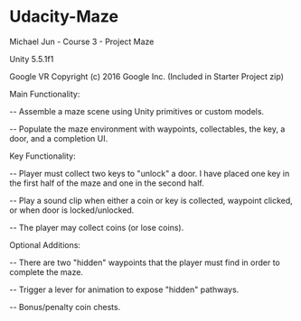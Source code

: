 # Udacity-Maze

Michael Jun - Course 3 - Project Maze

Unity 5.5.1f1

Google VR Copyright (c) 2016 Google Inc. (Included in Starter Project zip)


Main Functionality: 

--  Assemble a maze scene using Unity primitives or custom models.

--  Populate the maze environment with waypoints, collectables, the key, a door, and a completion UI.

Key Functionality:

--  Player must collect two keys to "unlock" a door. I have placed one key in the first half of the maze and one in the second half.

--  Play a sound clip when either a coin or key is collected, waypoint clicked, or when door is locked/unlocked.

--  The player may collect coins (or lose coins).

Optional Additions:

--  There are two "hidden" waypoints that the player must find in order to complete the maze.

--  Trigger a lever for animation to expose "hidden" pathways.

--  Bonus/penalty coin chests.
